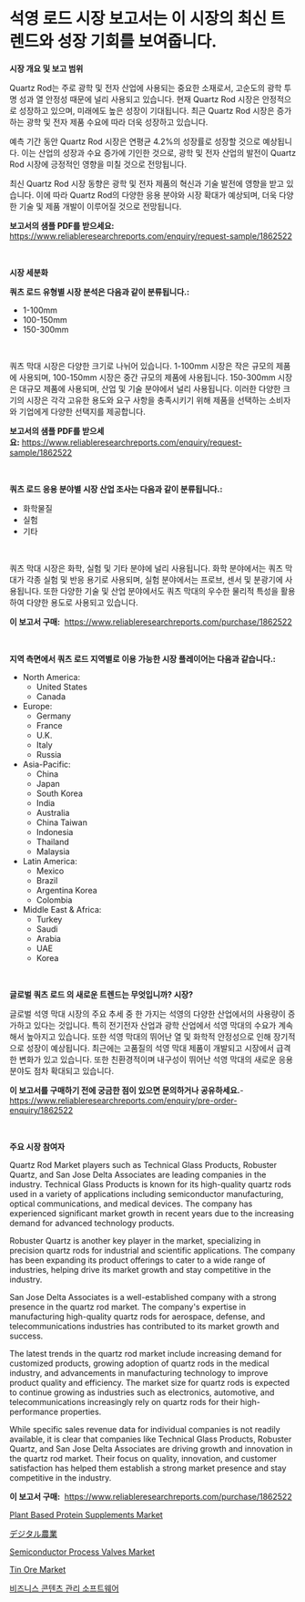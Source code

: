 <p><h1>석영 로드 시장 보고서는 이 시장의 최신 트렌드와 성장 기회를 보여줍니다.</h1></p><p><strong>시장 개요 및 보고 범위</strong></p>
<p><p>Quartz Rod는 주로 광학 및 전자 산업에 사용되는 중요한 소재로서, 고순도의 광학 투명 성과 열 안정성 때문에 널리 사용되고 있습니다. 현재 Quartz Rod 시장은 안정적으로 성장하고 있으며, 미래에도 높은 성장이 기대됩니다. 최근 Quartz Rod 시장은 증가하는 광학 및 전자 제품 수요에 따라 더욱 성장하고 있습니다.</p><p>예측 기간 동안 Quartz Rod 시장은 연평균 4.2%의 성장률로 성장할 것으로 예상됩니다. 이는 산업의 성장과 수요 증가에 기인한 것으로, 광학 및 전자 산업의 발전이 Quartz Rod 시장에 긍정적인 영향을 미칠 것으로 전망됩니다.</p><p>최신 Quartz Rod 시장 동향은 광학 및 전자 제품의 혁신과 기술 발전에 영향을 받고 있습니다. 이에 따라 Quartz Rod의 다양한 응용 분야와 시장 확대가 예상되며, 더욱 다양한 기술 및 제품 개발이 이루어질 것으로 전망됩니다.</p></p>
<p><strong>보고서의 샘플 PDF를 받으세요:</strong> <a href="https://www.reliableresearchreports.com/enquiry/request-sample/1862522">https://www.reliableresearchreports.com/enquiry/request-sample/1862522</a></p>
<p>&nbsp;</p>
<p><strong>시장 세분화</strong></p>
<p><strong>쿼츠 로드 유형별 시장 분석은 다음과 같이 분류됩니다.:</strong></p>
<p><ul><li>1-100mm</li><li>100-150mm</li><li>150-300mm</li></ul></p>
<p>&nbsp;</p>
<p><p>쿼츠 막대 시장은 다양한 크기로 나뉘어 있습니다. 1-100mm 시장은 작은 규모의 제품에 사용되며, 100-150mm 시장은 중간 규모의 제품에 사용됩니다. 150-300mm 시장은 대규모 제품에 사용되며, 산업 및 기술 분야에서 널리 사용됩니다. 이러한 다양한 크기의 시장은 각각 고유한 용도와 요구 사항을 충족시키기 위해 제품을 선택하는 소비자와 기업에게 다양한 선택지를 제공합니다.</p></p>
<p><strong>보고서의 샘플 PDF를 받으세요:</strong>&nbsp;<a href="https://www.reliableresearchreports.com/enquiry/request-sample/1862522">https://www.reliableresearchreports.com/enquiry/request-sample/1862522</a></p>
<p>&nbsp;</p>
<p><strong> 쿼츠 로드 응용 분야별 시장 산업 조사는 다음과 같이 분류됩니다.:</strong></p>
<p><ul><li>화학물질</li><li>실험</li><li>기타</li></ul></p>
<p>&nbsp;</p>
<p><p>쿼츠 막대 시장은 화학, 실험 및 기타 분야에 널리 사용됩니다. 화학 분야에서는 쿼츠 막대가 각종 실험 및 반응 용기로 사용되며, 실험 분야에서는 프로브, 센서 및 분광기에 사용됩니다. 또한 다양한 기술 및 산업 분야에서도 쿼츠 막대의 우수한 물리적 특성을 활용하여 다양한 용도로 사용되고 있습니다.</p></p>
<p><strong>이 보고서 구매:</strong>&nbsp; <a href="https://www.reliableresearchreports.com/purchase/1862522">https://www.reliableresearchreports.com/purchase/1862522</a></p>
<p>&nbsp;</p>
<p><strong>지역 측면에서 쿼츠 로드 지역별로 이용 가능한 시장 플레이어는 다음과 같습니다.:</strong></p>
<p><ul>
    <li>
        North America:
        <ul>
            <li>United States</li>
            <li>Canada</li>
        </ul>
    </li>
    <li>
        Europe:
        <ul>
            <li>Germany</li>
            <li>France</li>
            <li>U.K.</li>
            <li>Italy</li>
            <li>Russia</li>
        </ul>
    </li>
    <li>
        Asia-Pacific:
        <ul>
            <li>China</li>
            <li>Japan</li>
            <li>South Korea</li>
            <li>India</li>
            <li>Australia</li>
            <li>China Taiwan</li>
            <li>Indonesia</li>
            <li>Thailand</li>
            <li>Malaysia</li>
        </ul>
    </li>
    <li>
        Latin America:
        <ul>
            <li>Mexico</li>
            <li>Brazil</li>
            <li>Argentina Korea</li>
            <li>Colombia</li>
        </ul>
    </li>
    <li>
        Middle East & Africa:
        <ul>
            <li>Turkey</li>
            <li>Saudi</li>
            <li>Arabia</li>
            <li>UAE</li>
            <li>Korea</li>
        </ul>
    </li>
    </ul></p>
<p>&nbsp;</p>
<p><strong>글로벌 쿼츠 로드 의 새로운 트렌드는 무엇입니까? 시장?</strong></p>
<p><p>글로벌 석영 막대 시장의 주요 추세 중 한 가지는 석영의 다양한 산업에서의 사용량이 증가하고 있다는 것입니다. 특히 전기전자 산업과 광학 산업에서 석영 막대의 수요가 계속해서 높아지고 있습니다. 또한 석영 막대의 뛰어난 열 및 화학적 안정성으로 인해 장기적으로 성장이 예상됩니다. 최근에는 고품질의 석영 막대 제품이 개발되고 시장에서 급격한 변화가 있고 있습니다. 또한 친환경적이며 내구성이 뛰어난 석영 막대의 새로운 응용 분야도 점차 확대되고 있습니다.</p></p>
<p><strong>이 보고서를 구매하기 전에 궁금한 점이 있으면 문의하거나 공유하세요.</strong>- <a href="https://www.reliableresearchreports.com/enquiry/pre-order-enquiry/1862522">https://www.reliableresearchreports.com/enquiry/pre-order-enquiry/1862522</a></p>
<p>&nbsp;</p>
<p><strong>주요 시장 참여자</strong></p>
<p><p>Quartz Rod Market players such as Technical Glass Products, Robuster Quartz, and San Jose Delta Associates are leading companies in the industry. Technical Glass Products is known for its high-quality quartz rods used in a variety of applications including semiconductor manufacturing, optical communications, and medical devices. The company has experienced significant market growth in recent years due to the increasing demand for advanced technology products.</p><p>Robuster Quartz is another key player in the market, specializing in precision quartz rods for industrial and scientific applications. The company has been expanding its product offerings to cater to a wide range of industries, helping drive its market growth and stay competitive in the industry.</p><p>San Jose Delta Associates is a well-established company with a strong presence in the quartz rod market. The company's expertise in manufacturing high-quality quartz rods for aerospace, defense, and telecommunications industries has contributed to its market growth and success.</p><p>The latest trends in the quartz rod market include increasing demand for customized products, growing adoption of quartz rods in the medical industry, and advancements in manufacturing technology to improve product quality and efficiency. The market size for quartz rods is expected to continue growing as industries such as electronics, automotive, and telecommunications increasingly rely on quartz rods for their high-performance properties.</p><p>While specific sales revenue data for individual companies is not readily available, it is clear that companies like Technical Glass Products, Robuster Quartz, and San Jose Delta Associates are driving growth and innovation in the quartz rod market. Their focus on quality, innovation, and customer satisfaction has helped them establish a strong market presence and stay competitive in the industry.</p></p>
<p><strong>이 보고서 구매:</strong>&nbsp;&nbsp;<a href="https://www.reliableresearchreports.com/purchase/1862522">https://www.reliableresearchreports.com/purchase/1862522</a></p>
<p><p><a href="https://view.publitas.com/reportprime-1/plant-based-protein-supplements-market-research-report-unlocks-analysis-on-the-market-financial-status-market-size-and-market-revenue-upto-2031/">Plant Based Protein Supplements Market</a></p><p><a href="https://medium.com/@dm15982023/%E3%83%87%E3%82%B8%E3%82%BF%E3%83%AB%E8%BE%B2%E6%A5%AD%E5%B8%82%E5%A0%B4%E3%81%AE%E5%88%86%E6%9E%90-%E3%81%9D%E3%81%AEcagr-%E5%B8%82%E5%A0%B4%E3%82%BB%E3%82%B0%E3%83%A1%E3%83%B3%E3%83%86%E3%83%BC%E3%82%B7%E3%83%A7%E3%83%B3-%E3%81%8A%E3%82%88%E3%81%B3%E4%B8%96%E7%95%8C%E7%9A%84%E3%81%AA%E7%94%A3%E6%A5%AD%E6%A6%82%E8%A6%81-d0e6645db0fd">デジタル農業</a></p><p><a href="https://issuu.com/reportprime-2/docs/semiconductor-process-valves-market-size-2030.pptx">Semiconductor Process Valves Market</a></p><p><a href="https://github.com/lylyparadise/Market-Research-Report-List-2/blob/main/tin-ore-market.md">Tin Ore Market</a></p><p><a href="https://medium.com/@trevorkruvalis5678/%EB%B9%84%EC%A6%88%EB%8B%88%EC%8A%A4-%EC%BD%98%ED%85%90%EC%B8%A0-%EA%B4%80%EB%A6%AC-%EC%86%8C%ED%94%84%ED%8A%B8%EC%9B%A8%EC%96%B4-%EC%8B%9C%EC%9E%A5-%EA%B2%BD%EC%9F%81-%EB%B6%84%EC%84%9D-%EC%8B%9C%EC%9E%A5-%EB%8F%99%ED%96%A5-%EB%B0%8F-2031%EB%85%84%EA%B9%8C%EC%A7%80%EC%9D%98-%EC%98%88%EC%B8%A1-6c95c1c0842d">비즈니스 콘텐츠 관리 소프트웨어</a></p></p>
